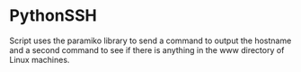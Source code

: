 # PythonSSH
Script uses the paramiko library to send a command to output the hostname and a second command to see if there is anything in the www directory of Linux machines.
